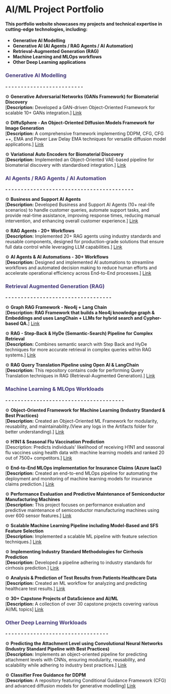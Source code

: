 # AI/ML Project Portfolio

#### This portfolio website showcases my projects and technical expertise in cutting-edge technologies, including:
- **Generative AI Modelling**
- **Generative AI (AI Agents / RAG Agents / AI Automation)**
- **Retrieval-Augmented Generation (RAG)**
- **Machine Learning and MLOps workflows**
- **Other Deep Learning applications**

###  <span style="color:#433878">Generative AI Modelling </span>
**- - - - - - - - - - - - - - - - - - - - - - - - -**

⚙︎ **Generative Adversarial Networks (GANs Framework) for Biomaterial Discovery**
<br>
[**Description:** Developed a GAN-driven Object-Oriented Framework for scalable 10+ GANs integration.]
[Link](https://github.com/Karthi-DStech/Generative-Adversarial-Networks-Framework)

⚙︎ **DiffuSphere - An Object-Oriented Diffusion Models Framework for Image Generation**
<br>
[**Description:** A comprehensive framework implementing DDPM, CFG, CFG ++, EMA and Power Law Delay EMA techniques for versatile diffusion model applications.]
[Link](https://github.com/Karthi-DStech/DiffuSphere-Object-Oriented-Framework-)

⚙︎ **Variational Auto Encoders for Biomaterial Discovery**
<br>
[**Description:** Implemented an Object-Oriented VAE-based pipeline for biomaterial discovery with standardised integration.]
[Link](https://github.com/Karthi-DStech/Variational-AutoEncoders-for-Biomaterial-Discovery)





###  <span style="color:#433878"> AI Agents / RAG Agents / AI Automation </span>
**- - - - - - - - - - - - - - - - - - - - - - - - - - - - - - - - - - - - - - - - -**

⚙︎ **Business and Support AI Agents**
<br>
[**Description:** Developed Business and Support AI Agents (10+ real-life scenarios) to handle customer queries, automate support tasks, and provide real-time assistance, improving response times, reducing manual intervention, and enhancing overall customer experience.]
[Link](https://github.com/Karthi-DStech/Business-Support-AI-Agents)

⚙︎ **RAG Agents - 20+ Workflows**
<br>
[**Description:** Implemented 20+ RAG agents using industry standards and reusable components, designed for production-grade solutions that ensure full data control while leveraging LLM capabilities.]
[Link](https://github.com/Karthi-DStech/RAG-Agents)

⚙︎ **AI Agents & AI Automations - 30+ Workflows**
<br>
[**Description:** Designed and implemented AI automations to streamline workflows and automated decision making to reduce human efforts and accelerate operational efficiency across End-to-End processes.]
[Link](https://github.com/Karthi-DStech/AI-Agents-AI-Automations)




###  <span style="color:#433878">Retrieval Augmented Generation (RAG)</span>
**- - - - - - - - - - - - - - - - - - - - - - - - - - - - - - - - - -**

⚙︎ **Graph RAG Framework - Neo4j + Lang Chain**
<br>
[**Description: RAG Framework that builds a Neo4j knowledge graph & Embeddings and uses LangChain + LLMs for hybrid search and Cypher-based QA.**]
[Link](https://github.com/Karthi-DStech/Graph-RAG-Framework)

⚙︎ **RAG - Step-Back & HyDe (Semantic-Search) Pipeline for Complex Retrieval**
<br>
[**Description:** Combines semantic search with Step Back and HyDe techniques for more accurate retrieval in complex queries within RAG systems.]
[Link](https://github.com/Karthi-DStech/RAG-Step-Back-and-HyDe-Semantic-Search)

⚙︎ **RAG Query Translation Pipeline using Open AI & LangChain**
<br>
[**Description:** This repository contains code for performing Query Translation techniques in RAG (Retrieval-Augmented Generation).]
[Link](https://github.com/Karthi-DStech/RAG-Query-Translation--Semantic-Search)





###  <span style="color:#433878">Machine Learning & MLOps Workloads</span>
**- - - - - - - - - - - - - - - - - - - - - - - - - - - - - - - - - - - - - -**

⚙︎ **Object-Oriented Framework for Machine Learning (Industry Standard & Best Practices)**
<br>
[**Description:** Created an Object-Oriented ML Framework for modularity, reusability, and maintainability.(View any logs in the Artifacts folder for better understanding).]
[Link](https://github.com/Karthi-DStech/Object-Oriented-Pipeline-for-Machine-Learning)

⚙︎ **H1N1 & Seasonal Flu Vaccination Prediction**
<br>
[Description: Predicts individuals' likelihood of receiving H1N1 and seasonal flu vaccines using health data with machine learning models and ranked 20 out of 7500+ competitors.] 
[Link](https://github.com/Karthi-DStech/Predicting-H1N1-and-Seasonal-Flu-Uptake)

⚙︎ **End-to-End MLOps implementation for Insurance Claims (Azure IaaC)**
<br>
[**Description:** Created an end-to-end MLOps pipeline for automating the deployment and monitoring of machine learning models for insurance claims prediction.]
[Link](https://github.com/Karthi-DStech/End-to-End-MLOps-Training-for-Insurance-Claims)

⚙︎ **Performance Evaluation and Predictive Maintenance of Semiconductor Manufacturing Machines**
<br>
[**Description:** This project focuses on performance evaluation and predictive maintenance of semiconductor manufacturing machines using over 600 sensor features.]
[Link](https://github.com/Karthi-DStech/Performance-Evaluation-and-Predictive-Maintenance-of-Semiconductor-Manufacturing-Machines)

⚙︎ **Scalable Machine Learning Pipeline including Model-Based and SFS Feature Selection**
<br>
[**Description:** Implemented a scalable ML pipeline with feature selection techniques.]
[Link](https://github.com/Karthi-DStech/Scalable-Model-Based-and-SFS-Feature-Selection)

⚙︎ **Implementing Industry Standard Methodologies for Cirrhosis Prediction**
<br>
[**Description:** Developed a pipeline adhering to industry standards for cirrhosis prediction.]
[Link](https://github.com/Karthi-DStech/Industry-Standard-ML-for-Cirrhosis-Prediction)

⚙︎ **Analysis & Prediction of Test Results from Patients Healthcare Data**
<br>
[**Description:** Created an ML workflow for analyzing and predicting healthcare test results.]
[Link](https://github.com/Karthi-DStech/Analysis-and-Prediction-of-Test-Results-from-Patients-Heathcare-Data)

⚙︎ **30+ Capstone Projects of DataScience and AI/ML**
<br>
[**Description:** A collection of over 30 capstone projects covering various AI/ML topics]
[Link](https://github.com/Karthi-DStech/Capstone-projects-of-Data-Science-and-AI-ML)





### <span style="color:#433878">Other Deep Learning Workloads </span> 
**- - - - - - - - - - - - - - - - - - - - - - - - - - - - - - - - -**

⚙︎ **Predicting the Attachment Level using Convolutional Neural Networks (Industry Standard Pipeline with Best Practices)**
<br>
[**Description:** Implements an object-oriented pipeline for predicting attachment levels with CNNs, ensuring modularity, reusability, and scalability while adhering to industry best practices.]
[Link](https://github.com/Karthi-DStech/CNN-for-Predicting-Attachment-Level-of-Bacteria)

⚙︎ **Classifier Free Guidance for DDPM**
<br>
[**Description:** A repository featuring Conditional Guidance Framework (CFG) and advanced diffusion models for generative modelling]
[Link](https://github.com/Karthi-DStech/Classifier-Free-Guidance-Diffusion-Models)







